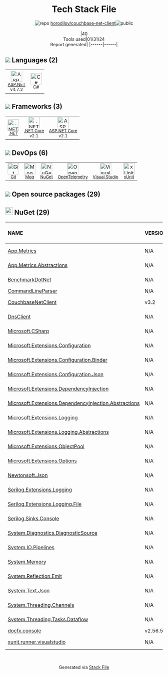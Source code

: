 <!--
&lt;--- Readme.md Snippet without images Start ---&gt;
## Tech Stack
horodilov/couchbase-net-client is built on the following main stack:

- [.NET](http://www.microsoft.com/net/) – Frameworks (Full Stack)
- [C#](http://csharp.net) – Languages
- [Visual Studio](http://msdn.microsoft.com/en-us/vstudio/aa718325.aspx) – Integrated Development Environment
- [Moq](https://github.com/Moq/moq4) – Testing Frameworks
- [xUnit](http://xunit.github.io/) – Testing Frameworks
- [.NET Core](https://docs.microsoft.com/en-us/dotnet/core/) – Frameworks (Full Stack)
- [ASP.NET](https://www.asp.net/) – Languages
- [ASP.NET Core](docs.microsoft.com/en-us/aspnet/core/) – Frameworks (Full Stack)
- [OpenTelemetry](https://opentelemetry.io/) – Monitoring Tools

Full tech stack [here](/techstack.md)

&lt;--- Readme.md Snippet without images End ---&gt;

&lt;--- Readme.md Snippet with images Start ---&gt;
## Tech Stack
horodilov/couchbase-net-client is built on the following main stack:

- <img width='25' height='25' src='https://img.stackshare.io/service/1014/IoPy1dce_400x400.png' alt='.NET'/> [.NET](http://www.microsoft.com/net/) – Frameworks (Full Stack)
- <img width='25' height='25' src='https://img.stackshare.io/service/1015/1200px-C_Sharp_wordmark.svg.png' alt='C#'/> [C#](http://csharp.net) – Languages
- <img width='25' height='25' src='https://img.stackshare.io/service/1451/SR2hUhQN.png' alt='Visual Studio'/> [Visual Studio](http://msdn.microsoft.com/en-us/vstudio/aa718325.aspx) – Integrated Development Environment
- <img width='25' height='25' src='https://img.stackshare.io/service/1628/1434934.png' alt='Moq'/> [Moq](https://github.com/Moq/moq4) – Testing Frameworks
- <img width='25' height='25' src='https://img.stackshare.io/service/3077/ca5a327feb49ddfe1f4b11548907e5a1_400x400.png' alt='xUnit'/> [xUnit](http://xunit.github.io/) – Testing Frameworks
- <img width='25' height='25' src='https://img.stackshare.io/service/6403/default_91fc1f0ee315262794273aa1387eaf8fed8436e6.png' alt='.NET Core'/> [.NET Core](https://docs.microsoft.com/en-us/dotnet/core/) – Frameworks (Full Stack)
- <img width='25' height='25' src='https://img.stackshare.io/service/6755/2c45151a4a11d3a3c8e71bb34dd069d6_400x400.png' alt='ASP.NET'/> [ASP.NET](https://www.asp.net/) – Languages
- <img width='25' height='25' src='https://img.stackshare.io/service/11331/asp.net-core.png' alt='ASP.NET Core'/> [ASP.NET Core](docs.microsoft.com/en-us/aspnet/core/) – Frameworks (Full Stack)
- <img width='25' height='25' src='https://img.stackshare.io/service/21211/default_0cd8944735bb1aaffbb5abc2d0e513a253ed615d.jpg' alt='OpenTelemetry'/> [OpenTelemetry](https://opentelemetry.io/) – Monitoring Tools

Full tech stack [here](/techstack.md)

&lt;--- Readme.md Snippet with images End ---&gt;
-->
<div align="center">

# Tech Stack File
![](https://img.stackshare.io/repo.svg "repo") [horodilov/couchbase-net-client](https://github.com/horodilov/couchbase-net-client)![](https://img.stackshare.io/public_badge.svg "public")
<br/><br/>
|40<br/>Tools used|01/31/24 <br/>Report generated|
|------|------|
</div>

## <img src='https://img.stackshare.io/languages.svg'/> Languages (2)
<table><tr>
  <td align='center'>
  <img width='36' height='36' src='https://img.stackshare.io/service/6755/2c45151a4a11d3a3c8e71bb34dd069d6_400x400.png' alt='ASP.NET'>
  <br>
  <sub><a href="https://www.asp.net/">ASP.NET</a></sub>
  <br>
  <sub>v4.7.2</sub>
</td>

<td align='center'>
  <img width='36' height='36' src='https://img.stackshare.io/service/1015/1200px-C_Sharp_wordmark.svg.png' alt='C#'>
  <br>
  <sub><a href="http://csharp.net">C#</a></sub>
  <br>
  <sub></sub>
</td>

</tr>
</table>

## <img src='https://img.stackshare.io/frameworks.svg'/> Frameworks (3)
<table><tr>
  <td align='center'>
  <img width='36' height='36' src='https://img.stackshare.io/service/1014/IoPy1dce_400x400.png' alt='.NET'>
  <br>
  <sub><a href="http://www.microsoft.com/net/">.NET</a></sub>
  <br>
  <sub></sub>
</td>

<td align='center'>
  <img width='36' height='36' src='https://img.stackshare.io/service/6403/default_91fc1f0ee315262794273aa1387eaf8fed8436e6.png' alt='.NET Core'>
  <br>
  <sub><a href="https://docs.microsoft.com/en-us/dotnet/core/">.NET Core</a></sub>
  <br>
  <sub>v2.1</sub>
</td>

<td align='center'>
  <img width='36' height='36' src='https://img.stackshare.io/service/11331/asp.net-core.png' alt='ASP.NET Core'>
  <br>
  <sub><a href="docs.microsoft.com/en-us/aspnet/core/">ASP.NET Core</a></sub>
  <br>
  <sub>v2.1</sub>
</td>

</tr>
</table>

## <img src='https://img.stackshare.io/devops.svg'/> DevOps (6)
<table><tr>
  <td align='center'>
  <img width='36' height='36' src='https://img.stackshare.io/service/1046/git.png' alt='Git'>
  <br>
  <sub><a href="http://git-scm.com/">Git</a></sub>
  <br>
  <sub></sub>
</td>

<td align='center'>
  <img width='36' height='36' src='https://img.stackshare.io/service/1628/1434934.png' alt='Moq'>
  <br>
  <sub><a href="https://github.com/Moq/moq4">Moq</a></sub>
  <br>
  <sub></sub>
</td>

<td align='center'>
  <img width='36' height='36' src='https://img.stackshare.io/service/2637/6I3oEOP4_400x400.jpg' alt='NuGet'>
  <br>
  <sub><a href="https://www.nuget.org/">NuGet</a></sub>
  <br>
  <sub></sub>
</td>

<td align='center'>
  <img width='36' height='36' src='https://img.stackshare.io/service/21211/default_0cd8944735bb1aaffbb5abc2d0e513a253ed615d.jpg' alt='OpenTelemetry'>
  <br>
  <sub><a href="https://opentelemetry.io/">OpenTelemetry</a></sub>
  <br>
  <sub></sub>
</td>

<td align='center'>
  <img width='36' height='36' src='https://img.stackshare.io/service/1451/SR2hUhQN.png' alt='Visual Studio'>
  <br>
  <sub><a href="http://msdn.microsoft.com/en-us/vstudio/aa718325.aspx">Visual Studio</a></sub>
  <br>
  <sub></sub>
</td>

<td align='center'>
  <img width='36' height='36' src='https://img.stackshare.io/service/3077/ca5a327feb49ddfe1f4b11548907e5a1_400x400.png' alt='xUnit'>
  <br>
  <sub><a href="http://xunit.github.io/">xUnit</a></sub>
  <br>
  <sub></sub>
</td>

</tr>
</table>


## <img src='https://img.stackshare.io/group.svg' /> Open source packages (29)</h2>

## <img width='24' height='24' src='https://img.stackshare.io/service/2637/6I3oEOP4_400x400.jpg'/> NuGet (29)

|NAME|VERSION|LAST UPDATED|LAST UPDATED BY|LICENSE|VULNERABILITIES|
|:------|:------|:------|:------|:------|:------|
|[App.Metrics](https://www.nuget.org/App.Metrics)|N/A|11/28/21|Brant Burnett |Apache-2.0|N/A|
|[App.Metrics.Abstractions](https://www.nuget.org/App.Metrics.Abstractions)|N/A|12/01/21|Brant Burnett |Apache-2.0|N/A|
|[BenchmarkDotNet](https://www.nuget.org/BenchmarkDotNet)|N/A|11/28/21|Brant Burnett |MIT|N/A|
|[CommandLineParser](https://www.nuget.org/CommandLineParser)|N/A|03/09/22|RiPont |MIT|N/A|
|[CouchbaseNetClient](https://www.nuget.org/CouchbaseNetClient)|v3.2|01/27/22|RiPont |Apache-2.0|N/A|
|[DnsClient](https://www.nuget.org/DnsClient)|N/A|12/16/21|RiPont |Apache-2.0|N/A|
|[Microsoft.CSharp](https://www.nuget.org/Microsoft.CSharp)|N/A|12/02/21|Brant Burnett |MIT|N/A|
|[Microsoft.Extensions.Configuration](https://www.nuget.org/Microsoft.Extensions.Configuration)|N/A|11/28/21|Brant Burnett |Apache-2.0|N/A|
|[Microsoft.Extensions.Configuration.Binder](https://www.nuget.org/Microsoft.Extensions.Configuration.Binder)|N/A|11/28/21|Brant Burnett |Apache-2.0|N/A|
|[Microsoft.Extensions.Configuration.Json](https://www.nuget.org/Microsoft.Extensions.Configuration.Json)|N/A|12/24/21|Jeff Morris |Apache-2.0|N/A|
|[Microsoft.Extensions.DependencyInjection](https://www.nuget.org/Microsoft.Extensions.DependencyInjection)|N/A|11/28/21|Brant Burnett |Apache-2.0|N/A|
|[Microsoft.Extensions.DependencyInjection.Abstractions](https://www.nuget.org/Microsoft.Extensions.DependencyInjection.Abstractions)|N/A|11/28/21|Brant Burnett |Apache-2.0|N/A|
|[Microsoft.Extensions.Logging](https://www.nuget.org/Microsoft.Extensions.Logging)|N/A|12/24/21|Jeff Morris |Apache-2.0|N/A|
|[Microsoft.Extensions.Logging.Abstractions](https://www.nuget.org/Microsoft.Extensions.Logging.Abstractions)|N/A|12/16/21|RiPont |Apache-2.0|N/A|
|[Microsoft.Extensions.ObjectPool](https://www.nuget.org/Microsoft.Extensions.ObjectPool)|N/A|12/16/21|RiPont |Apache-2.0|N/A|
|[Microsoft.Extensions.Options](https://www.nuget.org/Microsoft.Extensions.Options)|N/A|11/28/21|Brant Burnett |Apache-2.0|N/A|
|[Newtonsoft.Json](https://www.nuget.org/Newtonsoft.Json)|N/A|01/06/22|Brant Burnett |MIT|N/A|
|[Serilog.Extensions.Logging](https://www.nuget.org/Serilog.Extensions.Logging)|N/A|03/09/22|RiPont |Apache-2.0|N/A|
|[Serilog.Extensions.Logging.File](https://www.nuget.org/Serilog.Extensions.Logging.File)|N/A|12/24/21|Jeff Morris |Apache-2.0|N/A|
|[Serilog.Sinks.Console](https://www.nuget.org/Serilog.Sinks.Console)|N/A|03/09/22|RiPont |Apache-2.0|N/A|
|[System.Diagnostics.DiagnosticSource](https://www.nuget.org/System.Diagnostics.DiagnosticSource)|N/A|01/06/22|Brant Burnett |MIT|N/A|
|[System.IO.Pipelines](https://www.nuget.org/System.IO.Pipelines)|N/A|01/06/22|Brant Burnett |MIT|N/A|
|[System.Memory](https://www.nuget.org/System.Memory)|N/A|01/06/22|Brant Burnett |N/A|N/A|
|[System.Reflection.Emit](https://www.nuget.org/System.Reflection.Emit)|N/A|11/28/21|Brant Burnett |MIT|N/A|
|[System.Text.Json](https://www.nuget.org/System.Text.Json)|N/A|01/06/22|Brant Burnett |MIT|N/A|
|[System.Threading.Channels](https://www.nuget.org/System.Threading.Channels)|N/A|01/06/22|Brant Burnett |MIT|N/A|
|[System.Threading.Tasks.Dataflow](https://www.nuget.org/System.Threading.Tasks.Dataflow)|N/A|01/06/22|Brant Burnett |MIT|N/A|
|[docfx.console](https://www.nuget.org/docfx.console)|v2.56.5|11/17/20|RiPont |MIT|N/A|
|[xunit.runner.visualstudio](https://www.nuget.org/xunit.runner.visualstudio)|N/A|12/24/21|Jeff Morris |Other|N/A|

<br/>
<div align='center'>

Generated via [Stack File](https://github.com/marketplace/stack-file)
